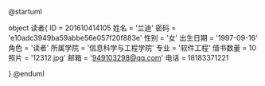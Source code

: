@startuml

object 读者{
    ID = 201610414105
    姓名 = '兰迪'
    密码 = 'e10adc3949ba59abbe56e057f20f883e'
    性别 = '女'
    出生日期 = '1997-09-16'
    角色 = '读者'
    所属学院 = '信息科学与工程学院'
    专业 = '软件工程'
    借书数量 = 10
    照片 = '12312.jpg'
    邮箱 = '949103298@qq.com'
    电话 = 18183371221

}
@enduml
